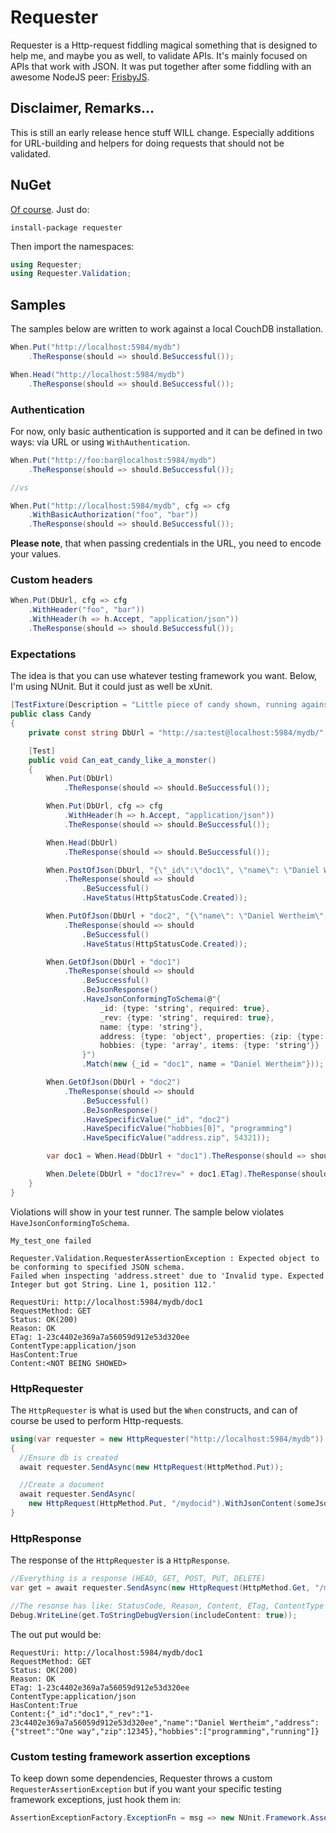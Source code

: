 # Requester
Requester is a Http-request fiddling magical something that is designed to help me, and maybe you as well, to validate APIs. It's mainly focused on APIs that work with JSON. It was put together after some fiddling with an awesome NodeJS peer: [FrisbyJS](http://frisbyjs.com/ "FrisbyJS").

## Disclaimer, Remarks...
This is still an early release hence stuff WILL change. Especially additions for URL-building and helpers for doing requests that should not be validated.

## NuGet
[Of course](https://www.nuget.org/packages/requester). Just do:

	install-package requester

Then import the namespaces:

```csharp
using Requester;
using Requester.Validation;
```

## Samples
The samples below are written to work against a local CouchDB installation.

```csharp
When.Put("http://localhost:5984/mydb")
    .TheResponse(should => should.BeSuccessful());

When.Head("http://localhost:5984/mydb")
    .TheResponse(should => should.BeSuccessful());
```

### Authentication
For now, only basic authentication is supported and it can be defined in two ways: via URL or using `WithAuthentication`.

```csharp
When.Put("http://foo:bar@localhost:5984/mydb")
	.TheResponse(should => should.BeSuccessful());

//vs

When.Put("http://localhost:5984/mydb", cfg => cfg
    .WithBasicAuthorization("foo", "bar"))
    .TheResponse(should => should.BeSuccessful());
```

**Please note**, that when passing credentials in the URL, you need to encode your values.

### Custom headers
```csharp
When.Put(DbUrl, cfg => cfg
    .WithHeader("foo", "bar"))
	.WithHeader(h => h.Accept, "application/json"))
    .TheResponse(should => should.BeSuccessful());
```

### Expectations
The idea is that you can use whatever testing framework you want. Below, I'm using NUnit. But it could just as well be xUnit.

```csharp
[TestFixture(Description = "Little piece of candy shown, running against a CouchDB node")]
public class Candy
{
    private const string DbUrl = "http://sa:test@localhost:5984/mydb/";

    [Test]
    public void Can_eat_candy_like_a_monster()
    {
        When.Put(DbUrl)
            .TheResponse(should => should.BeSuccessful());

        When.Put(DbUrl, cfg => cfg
            .WithHeader(h => h.Accept, "application/json"))
            .TheResponse(should => should.BeSuccessful());

        When.Head(DbUrl)
            .TheResponse(should => should.BeSuccessful());

        When.PostOfJson(DbUrl, "{\"_id\":\"doc1\", \"name\": \"Daniel Wertheim\", \"address\":{\"street\":\"One way\", \"zip\":12345}, \"hobbies\":[\"programming\",\"running\"]}")
            .TheResponse(should => should
                .BeSuccessful()
                .HaveStatus(HttpStatusCode.Created));

        When.PutOfJson(DbUrl + "doc2", "{\"name\": \"Daniel Wertheim\", \"address\":{\"street\":\"Two way\", \"zip\":54321}, \"hobbies\":[\"programming\",\"running\"]}")
            .TheResponse(should => should
                .BeSuccessful()
                .HaveStatus(HttpStatusCode.Created));

        When.GetOfJson(DbUrl + "doc1")
            .TheResponse(should => should
                .BeSuccessful()
                .BeJsonResponse()
                .HaveJsonConformingToSchema(@"{
                    _id: {type: 'string', required: true},
                    _rev: {type: 'string', required: true},
                    name: {type: 'string'},
                    address: {type: 'object', properties: {zip: {type: 'integer'}}},
                    hobbies: {type: 'array', items: {type: 'string'}}
                }")
                .Match(new {_id = "doc1", name = "Daniel Wertheim"}));

        When.GetOfJson(DbUrl + "doc2")
            .TheResponse(should => should
                .BeSuccessful()
                .BeJsonResponse()
                .HaveSpecificValue("_id", "doc2")
                .HaveSpecificValue("hobbies[0]", "programming")
                .HaveSpecificValue("address.zip", 54321));

        var doc1 = When.Head(DbUrl + "doc1").TheResponse(should => should.BeSuccessful());

        When.Delete(DbUrl + "doc1?rev=" + doc1.ETag).TheResponse(should => should.BeSuccessful());
    }
}
```

Violations will show in your test runner. The sample below violates `HaveJsonConformingToSchema`.

```
My_test_one failed

Requester.Validation.RequesterAssertionException : Expected object to be conforming to specified JSON schema.
Failed when inspecting 'address.street' due to 'Invalid type. Expected Integer but got String. Line 1, position 112.'

RequestUri: http://localhost:5984/mydb/doc1
RequestMethod: GET
Status: OK(200)
Reason: OK
ETag: 1-23c4402e369a7a56059d912e53d320ee
ContentType:application/json
HasContent:True
Content:<NOT BEING SHOWED>
```

### HttpRequester
The `HttpRequester` is what is used but the `When` constructs, and can of course be used to perform Http-requests.

```csharp
using(var requester = new HttpRequester("http://localhost:5984/mydb"))
{
  //Ensure db is created
  await requester.SendAsync(new HttpRequest(HttpMethod.Put));

  //Create a document
  await requester.SendAsync(
    new HttpRequest(HttpMethod.Put, "/mydocid").WithJsonContent(someJson));
}
```

### HttpResponse
The response of the `HttpRequester` is a `HttpResponse`.

```csharp
//Everything is a response (HEAD, GET, POST, PUT, DELETE)
var get = await requester.SendAsync(new HttpRequest(HttpMethod.Get, "/mydocid"));

//The resonse has like: StatusCode, Reason, Content, ETag, ContentType etc.
Debug.WriteLine(get.ToStringDebugVersion(includeContent: true));
```
The out put would be:

```
RequestUri: http://localhost:5984/mydb/doc1
RequestMethod: GET
Status: OK(200)
Reason: OK
ETag: 1-23c4402e369a7a56059d912e53d320ee
ContentType:application/json
HasContent:True
Content:{"_id":"doc1","_rev":"1-23c4402e369a7a56059d912e53d320ee","name":"Daniel Wertheim","address":{"street":"One way","zip":12345},"hobbies":["programming","running"]}
```
 
### Custom testing framework assertion exceptions
To keep down some dependencies, Requester throws a custom `RequesterAssertionException` but if you want your specific testing framework exceptions, just hook them in:

```csharp
AssertionExceptionFactory.ExceptionFn = msg => new NUnit.Framework.AssertionException(msg);
```


